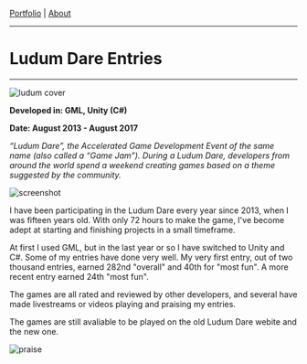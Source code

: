 [Portfolio](index.md) | [About](about.md)

____

# Ludum Dare Entries

____

![ludum cover](https://cdn.discordapp.com/attachments/385469825750663169/385469989345558529/ludum_dare_2.png)

**Developed in: GML, Unity (C#)**

**Date: August 2013 - August 2017**

*“Ludum Dare”, the Accelerated Game Development Event of the same name (also called a “Game Jam”). During a Ludum Dare, developers from around the world spend a weekend creating games based on a theme suggested by the community.*

![screenshot](https://cdn.discordapp.com/attachments/385469825750663169/385841558760587264/screeen.png)

I have been participating in the Ludum Dare every year since 2013, when I was fifteen years old. With only 72 hours to make the game, I've become adept at starting and finishing projects in a small timeframe.

At first I used GML, but in the last year or so I have switched to Unity and C#. Some of my entries have done very well. My very first entry, out of two thousand entries, earned 282nd "overall" and 40th for "most fun".
A more recent entry earned 24th "most fun". 

The games are all rated and reviewed by other developers, and several have made livestreams or videos playing and praising my entries.

The games are still avaliable to be played on the old Ludum Dare webite and the new one.

![praise](https://cdn.discordapp.com/attachments/385469825750663169/385841444201562113/ludum_dare_games.png)
